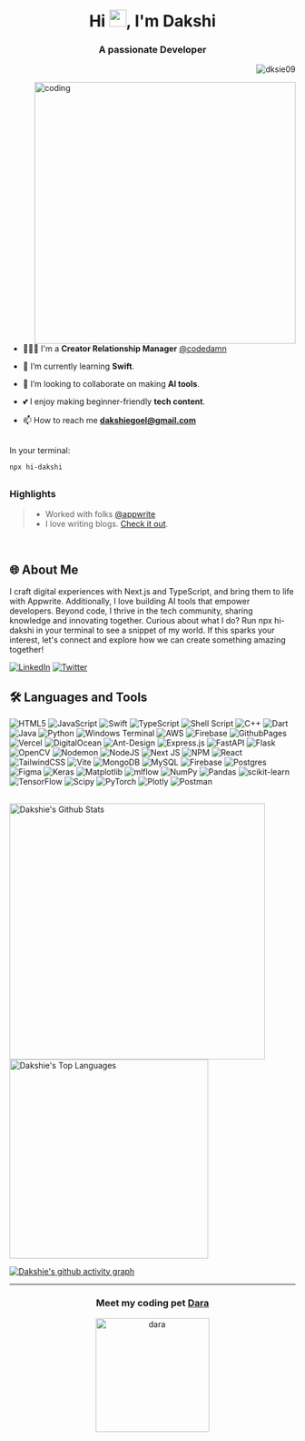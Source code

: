 <h1 align="center">Hi <img src="https://raw.githubusercontent.com/MartinHeinz/MartinHeinz/master/wave.gif" width="30px">, I'm Dakshi</h1>
<h3 align="center">A passionate Developer</h3>

<p align="right"> <img src="https://komarev.com/ghpvc/?username=dksie09&label=Profile%20views&color=d4b3df&style=flat-square" alt="dksie09" /> </p>
<img align = "right" alt = coding height = "460px" src="https://github.com/Dksie09/Dksie09/assets/91268240/c402184a-eafa-4707-b483-750354a98cde&ct=g">


- 👩🏻‍💼 I'm a **Creator Relationship Manager** [@codedamn](https://codedamn.com/)

- 🔭 I’m currently learning **Swift**.

- 🤝 I’m looking to collaborate on making **AI tools**.

- 💕 I enjoy making beginner-friendly **tech content**.

- 📫 How to reach me **dakshiegoel@gmail.com**

##
In your terminal:
```bash
npx hi-dakshi
```

## 
### Highlights

> - Worked with folks [@appwrite](https://appwrite.io/)
> - I love writing blogs. [Check it out](https://duckwhocodes.hashnode.dev/).
<br />

<h2 align="left">🌐 About Me </h2>

I craft digital experiences with Next.js and TypeScript, and bring them to life with Appwrite. Additionally, I love building AI tools that empower developers. Beyond code, I thrive in the tech community, sharing knowledge and innovating together. Curious about what I do? Run npx hi-dakshi in your terminal to see a snippet of my world. If this sparks your interest, let's connect and explore how we can create something amazing together!

[![LinkedIn](https://img.shields.io/badge/LinkedIn-%230077B5.svg?logo=linkedin&logoColor=white)](https://www.linkedin.com/in/dakshi-goel/) [![Twitter](https://img.shields.io/badge/Twitter-%231DA1F2.svg?logo=Twitter&logoColor=white)](https://twitter.com/duckwhocodes) 

<h2 align="left">🛠️ Languages and Tools </h2>

![HTML5](https://img.shields.io/badge/html5-%23E34F26.svg?style=for-the-badge&logo=html5&logoColor=white) ![JavaScript](https://img.shields.io/badge/javascript-%23323330.svg?style=for-the-badge&logo=javascript&logoColor=%23F7DF1E) ![Swift](https://img.shields.io/badge/swift-F54A2A?style=for-the-badge&logo=swift&logoColor=white) ![TypeScript](https://img.shields.io/badge/typescript-%23007ACC.svg?style=for-the-badge&logo=typescript&logoColor=white) ![Shell Script](https://img.shields.io/badge/shell_script-%23121011.svg?style=for-the-badge&logo=gnu-bash&logoColor=white) ![C++](https://img.shields.io/badge/c++-%2300599C.svg?style=for-the-badge&logo=c%2B%2B&logoColor=white) ![Dart](https://img.shields.io/badge/dart-%230175C2.svg?style=for-the-badge&logo=dart&logoColor=white) ![Java](https://img.shields.io/badge/java-%23ED8B00.svg?style=for-the-badge&logo=openjdk&logoColor=white) ![Python](https://img.shields.io/badge/python-3670A0?style=for-the-badge&logo=python&logoColor=ffdd54) ![Windows Terminal](https://img.shields.io/badge/Windows%20Terminal-%234D4D4D.svg?style=for-the-badge&logo=windows-terminal&logoColor=white) ![AWS](https://img.shields.io/badge/AWS-%23FF9900.svg?style=for-the-badge&logo=amazon-aws&logoColor=white) ![Firebase](https://img.shields.io/badge/firebase-%23039BE5.svg?style=for-the-badge&logo=firebase) ![GithubPages](https://img.shields.io/badge/github%20pages-121013?style=for-the-badge&logo=github&logoColor=white) ![Vercel](https://img.shields.io/badge/vercel-%23000000.svg?style=for-the-badge&logo=vercel&logoColor=white) ![DigitalOcean](https://img.shields.io/badge/DigitalOcean-%230167ff.svg?style=for-the-badge&logo=digitalOcean&logoColor=white) ![Ant-Design](https://img.shields.io/badge/-AntDesign-%230170FE?style=for-the-badge&logo=ant-design&logoColor=white) ![Express.js](https://img.shields.io/badge/express.js-%23404d59.svg?style=for-the-badge&logo=express&logoColor=%2361DAFB) ![FastAPI](https://img.shields.io/badge/FastAPI-005571?style=for-the-badge&logo=fastapi) ![Flask](https://img.shields.io/badge/flask-%23000.svg?style=for-the-badge&logo=flask&logoColor=white) ![OpenCV](https://img.shields.io/badge/opencv-%23white.svg?style=for-the-badge&logo=opencv&logoColor=white) ![Nodemon](https://img.shields.io/badge/NODEMON-%23323330.svg?style=for-the-badge&logo=nodemon&logoColor=%BBDEAD) ![NodeJS](https://img.shields.io/badge/node.js-6DA55F?style=for-the-badge&logo=node.js&logoColor=white) ![Next JS](https://img.shields.io/badge/Next-black?style=for-the-badge&logo=next.js&logoColor=white) ![NPM](https://img.shields.io/badge/NPM-%23CB3837.svg?style=for-the-badge&logo=npm&logoColor=white) ![React](https://img.shields.io/badge/react-%2320232a.svg?style=for-the-badge&logo=react&logoColor=%2361DAFB) ![TailwindCSS](https://img.shields.io/badge/tailwindcss-%2338B2AC.svg?style=for-the-badge&logo=tailwind-css&logoColor=white) ![Vite](https://img.shields.io/badge/vite-%23646CFF.svg?style=for-the-badge&logo=vite&logoColor=white) ![MongoDB](https://img.shields.io/badge/MongoDB-%234ea94b.svg?style=for-the-badge&logo=mongodb&logoColor=white) ![MySQL](https://img.shields.io/badge/mysql-%2300000f.svg?style=for-the-badge&logo=mysql&logoColor=white) ![Firebase](https://img.shields.io/badge/Firebase-039BE5?style=for-the-badge&logo=Firebase&logoColor=white) ![Postgres](https://img.shields.io/badge/postgres-%23316192.svg?style=for-the-badge&logo=postgresql&logoColor=white) ![Figma](https://img.shields.io/badge/figma-%23F24E1E.svg?style=for-the-badge&logo=figma&logoColor=white) ![Keras](https://img.shields.io/badge/Keras-%23D00000.svg?style=for-the-badge&logo=Keras&logoColor=white) ![Matplotlib](https://img.shields.io/badge/Matplotlib-%23ffffff.svg?style=for-the-badge&logo=Matplotlib&logoColor=black) ![mlflow](https://img.shields.io/badge/mlflow-%23d9ead3.svg?style=for-the-badge&logo=numpy&logoColor=blue) ![NumPy](https://img.shields.io/badge/numpy-%23013243.svg?style=for-the-badge&logo=numpy&logoColor=white) ![Pandas](https://img.shields.io/badge/pandas-%23150458.svg?style=for-the-badge&logo=pandas&logoColor=white) ![scikit-learn](https://img.shields.io/badge/scikit--learn-%23F7931E.svg?style=for-the-badge&logo=scikit-learn&logoColor=white) ![TensorFlow](https://img.shields.io/badge/TensorFlow-%23FF6F00.svg?style=for-the-badge&logo=TensorFlow&logoColor=white) ![Scipy](https://img.shields.io/badge/SciPy-%230C55A5.svg?style=for-the-badge&logo=scipy&logoColor=%white) ![PyTorch](https://img.shields.io/badge/PyTorch-%23EE4C2C.svg?style=for-the-badge&logo=PyTorch&logoColor=white) ![Plotly](https://img.shields.io/badge/Plotly-%233F4F75.svg?style=for-the-badge&logo=plotly&logoColor=white) ![Postman](https://img.shields.io/badge/Postman-FF6C37?style=for-the-badge&logo=postman&logoColor=white)


##

<a href="https://github.com/Dksie09/github-readme-stats"><img alt="Dakshie's Github Stats" src="https://github-readme-stats-sigma-five.vercel.app/api?username=Dksie09&show_icons=true&count_private=true&theme=nightowl&hide_border=true&bg_color=0D1117" width="450" /></a>
  <a href="https://github.com/Dksie09/github-readme-stats"><img alt="Dakshie's Top Languages" src="https://github-readme-stats-sigma-five.vercel.app/api/top-langs/?username=Dksie09&langs_count=8&count_private=true&layout=compact&theme=nightowl&hide_border=true&bg_color=0D1117" width ="350" /></a>

[![Dakshie's github activity graph](https://github-readme-activity-graph.vercel.app/graph?username=Dksie09&theme=nightowl)](https://github.com/ashutosh00710/github-readme-activity-graph)

---

<h3 align="center">Meet my coding pet <a href="https://www.codedex.io/@duckwhocodes/30-nites-of-code">Dara</a></h3>

<p align="center">
  <img alt="dara" width="200px" src="https://www.codedex.io/api/petStatus?user=duckwhocodes&ct=g">
</p>


